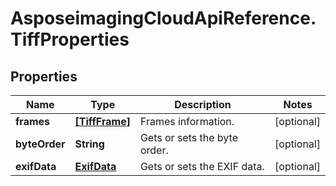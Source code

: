 # AsposeimagingCloudApiReference.TiffProperties

## Properties
Name | Type | Description | Notes
------------ | ------------- | ------------- | -------------
**frames** | [**[TiffFrame]**](TiffFrame.md) | Frames information. | [optional] 
**byteOrder** | **String** | Gets or sets the byte order. | [optional] 
**exifData** | [**ExifData**](ExifData.md) | Gets or sets the EXIF data. | [optional] 


